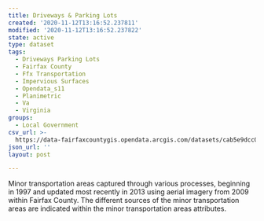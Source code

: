 ```yaml
---
title: Driveways & Parking Lots
created: '2020-11-12T13:16:52.237811'
modified: '2020-11-12T13:16:52.237822'
state: active
type: dataset
tags:
  - Driveways Parking Lots
  - Fairfax County
  - Ffx Transportation
  - Impervious Surfaces
  - Opendata_s11
  - Planimetric
  - Va
  - Virginia
groups:
  - Local Government
csv_url: >-
  https://data-fairfaxcountygis.opendata.arcgis.com/datasets/cab5e9dcc01146d2a03c2951c34f3b0e_0.csv?outSR=%7B%22latestWkid%22%3A2283%2C%22wkid%22%3A102746%7D
json_url: ''
layout: post

---
```

Minor transportation areas captured through various processes, beginning in 1997 and updated most recently in 2013 using aerial imagery from 2009 within Fairfax County. The different sources of the minor transportation areas are indicated within the minor transportation areas attributes.
